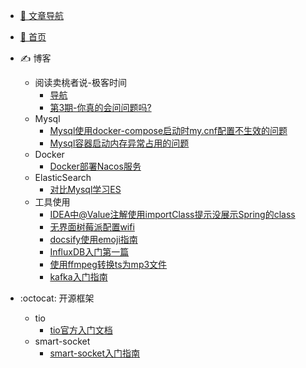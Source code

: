 <!-- _sidebar.md -->

- [:guide_dog: 文章导航](/_sidebar.md)
- [:100: 首页](/README.md)

- :writing_hand: 博客
	- 阅读卖桃者说-极客时间 
		- [导航](/md/卖桃者说-极客时间/卖桃者说-极客时间.md) 
		- [第3期-你真的会问问题吗?](md/卖桃者说-极客时间/第3期-你真的会问问题吗.md)
    - Mysql
        - [Mysql使用docker-compose启动时my.cnf配置不生效的问题](/md/2024-01-03-docker-compose启动mysql时my.cnf配置不生效的问题.md)
        - [Mysql容器启动内存异常占用的问题](/md/2024-05-24-Mysql容器启动内存异常占用的问题.md)
	- Docker
        - [Docker部署Nacos服务](/md/2022-11-17-Docker部署Nacos服务.md)
    - ElasticSearch
        - [对比Mysql学习ES](/md/2023-02-06-对比Mysql学习ES.md)
    - 工具使用
        - [IDEA中@Value注解使用importClass提示没展示Spring的class](/md/2024-01-09-IDEA中@Value注解使用importClass提示没展示Spring的class)
        - [无界面树莓派配置wifi](/md/2022-12-14-无界面树莓派配置wifi.md)
        - [docsify使用emoji指南](md/docsify使用emoji指南.md)
        - [InfluxDB入门第一篇](/md/2022-11-16-InfluxDB入门第一篇.md)
        - [使用ffmpeg转换ts为mp3文件](/md/2023-04-09-使用ffmpeg转换ts为mp3文件.md)
        - [kafka入门指南](/md/2024-03-15-kafka入门使用指南.md)
- :octocat: 开源框架
    - tio
		- [tio官方入门文档](/md/开源框架/tio官方入门文档.md)
	- smart-socket
		- [smart-socket入门指南](/md/开源框架/smart-socket入门指南.md)